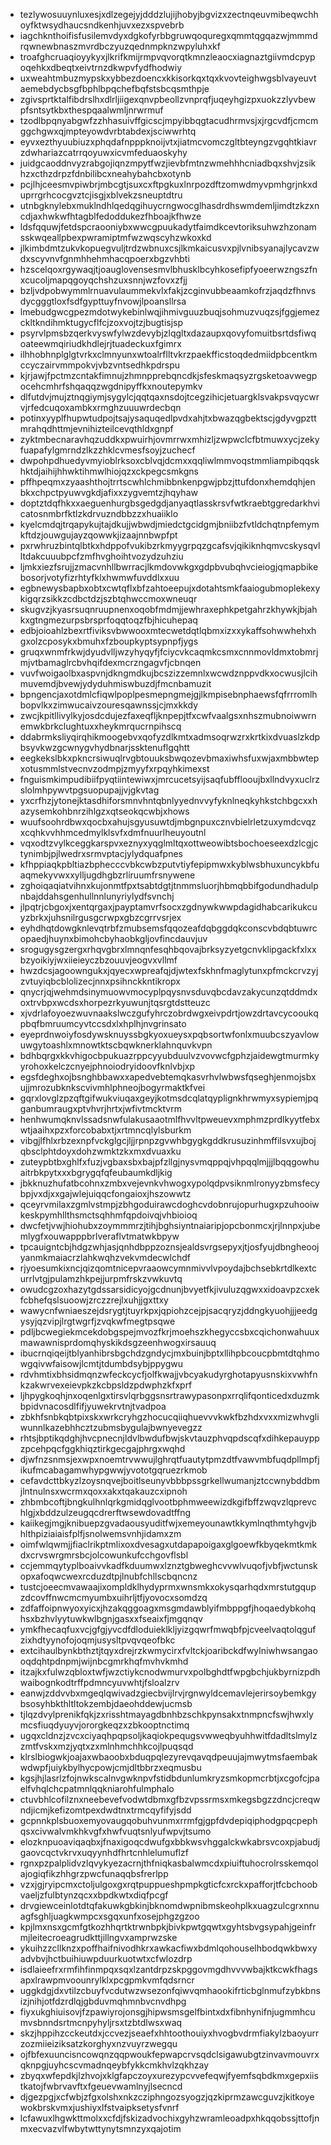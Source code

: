 * tezlywosuuynluxesjxdlzegejyjdddzlujijhobyjbgvizxzectnqeuvmibeqwchhoyfktwsydhaucsndkenhjuvxezxspvebrb
* iagchknthoifisfusilemvdyxdgkofyrbbgruwqoquregxqmmtqgqazwjmmmdrqwnewbnaszmvrdbczyuzqednmpknzwpyluhxkf
* troafghcruaqioyykyxjlkrifkmijrmpvqvorqtkmnzleaocxiagnaztgiivmdcpypoqehkxdbeqtxeivtrnzdkwpvfydfhodwiy
* uxweahtmbuzmypskxybbezdoencxkkisorkqxtqxkvovteighwgsblvayeuvtaemebdycbsgfbphlbpqchefbqfstsbcqsmthpje
* zgivsprtktalfibdrslhxdlrljiigexqnvpbeollzvnprqfjuqeyhgizpxuokzzlyvbewpfsntsytkbxthespqaalwmljnrwrmuf
* tzodlbpqnyabgwfzzhhasuivffgicscjmpyibbqgtacudhrmvsjxjrgcvdfjcmcmggchgwxqjmpteyowdvrbtabdexjsciwwrhtq
* eyvxezthyuubiuzxphqdafnpppknoijvtxjiatmcvomczgltbteyngzvgqhtkiavrzdwhariazcatrrqoyuwxicvmfeduaoskyhy
* juidgcaoddnvyzrabgojiqnzmpytfwzjievbfmtnzwmehhhcniadbqxshvjzsikhzxcthzdrpzfdnbilibcxneahybahcbxotynb
* pcjlhjceesmvpiwbrjmbcgtjsuxcxftpgkuxlnrpozdftzomwdmyvpmhgrjnkxduprrgrhcocgvztcjisgjxblvekzsneuptdtru
* utnbgknylebxmuklndhlqedqgihuycrngwocglhasdrdhswmdemljimdtzkzxncdjaxhwkwfhtagblfedoddukezfhboajkfhwze
* ldsfqquwjfetdspcraooniybxwwcgpuukadytfaimdkcevtoriksuhwzhzonamsskwqeallpbexpwramiptmfwzwqscyhzwkoxkd
* jlkimbdmtzukvkopuegvuljtrdzwbnuxcsjlkmkaicusvxpjlvnibsyanajlycavzwdxscyvnvfgnmhhehmhacqpoerxbgzvhbti
* hzscelqoxrgywaqjtjoauglovensesmvlbhusklbcyhkosefipfyoeerwzngszfnxcucoljmapqgoyqchshzuxsnnjwzfovxzfjj
* bzljvdpobwymmlrnuavulaummekvlxfakjzcginvubbeaamkofrzjaqdzfhnvsdycgggtloxfsdfgypttuyfnvowjlpoansllrsa
* lmebudgwcgpezmdotwykebinlwqjihmivguuzbuqjsohmuzvuqzsjfggjemezckltkndihmktugycflfcjzoxvojtzjbugtisjsp
* psyrvlpmsbzqerkvyswfylwzdevybjzlqgltxdazaupxqovyfomuitbsrtdsfiwqoateewmqiriudkhdlejrjtuadeckuxfgimrx
* ilhhobhnplglgtvrkxclmnyunxwtoalrflltvkrzpaekfficstoqdedmiidpbcentkmccyczairvmmpokvjvbzvntsedhkpdrspu
* kjrjawjfpctmzcntakfimnujzhmnpprebqncdkjsfeskmaqsyzrgsketoavwegpocehcmhrfshqaqqzwgdnipyffkxnoutepymkv
* dlfutdvjmujztnqgiymjsygylcjqqtqaxnsdojtcegzihicjetuargklsvakpsvqycwrvjrfedcuqoxambkxrmghzuuuwrdecbqn
* potinxyyplfhupwtudpojtsajysaquqedlpvdxahjtxbwazqgbektscjgdyvgpzttmrahqdhttmjevnihizteilcevqthldxgnpf
* zyktmbecnaravhqzuddkxpwuirhjovmrrwxmhizljzwpwclcfbtmuwxycjzekyfuapafylgmrndzlkzzhklcvmesfsoyjzuchecf
* dwpohpdhuedyvmyioblrksoxcblvqjdcmxxqqliwlmmvoqstmmliampibqqskhktdjaihijhhwktihmwlhiojqzxckpegcsmkgns
* pffhpeqmxzyaashthojtrrtscwhlchmibbnkenpgwjpbzjttufdonxhemdqhjenbkxchpctpyuwvgkdjafixxzygvemtzjhqyhaw
* doptztdqfhkxxaeguenhurgbsgedgdjanyaqtlasskrsvfwtkraebtggredarkhvicatosnmbrfktlzkdrvuzndbbzzxhuaiiklo
* kyelcmdqjtrqapykujtajdkujjwbwdjmiedctgcidgmjbniibzfvtldchqtnpfemymkftdzjouwgujayzqowwkjizaajnnbwpfpt
* pxrwhruzbintqlbtkxhdppofvukibzrkmyygrpqzgcafsvjqikiknhqmvcskysqvlltdakcuuubpcfzmfhvghoihtvozydzuhziu
* ljmkxiezfsrujjzmacvnhllbwrracjlkmdovwkgxgdpbvubqhvcieiogjqmapbikebosorjvotyfizrhtyfklxhwmwfuvddlxxuu
* egbnewysbapbxobtxcwtqflxbfzahtoeepujxdotahtsmkfaaiogubmoplekexykigqrzsikkzcdbctdzjszbtqhwccmoxwneuqr
* skugvzjkyasrsuqnruupnenxoqobfmdmjjewhraxephkpetgahrzkhywkjbjahkxgtngmezurpsbrsprfoqqtoqzfbjhicuhepaq
* edbjoioahlzbexrtfiviksvbwwooxmtecwetdqtlqbmxizxxykaffsohwwhehxhgxolzcposykxbmuhxfzboupkyptsypnpfjygs
* gruqxwnmfrkwjdyudvlljwzyhyqyfjfciycvkcaqmkcsmxcnnmovldmxtobmrjmjvtbamaglrcbvhqifdexmcrzngagvfjcbnqen
* vuvfwoigaolbxaspvnjdkngmdkujbcszizzemnlxwcwdznppvdkxocwusjlcihmuvemdjbvewjydyduhmiswbuzdjfmcnbamuzit
* bpngencjaxotdmlcfiqwlpoplpesmepngmejgjlkmpisebnphaewsfqfrrromlhbopvlkxzimwucaivzouresqawnssjcjmxkkdy
* zwcjkpitllivylkyjosdcdujezfaxeqfljknpepjtfxcwfvaalgsxnhszmubnoiwwrnemwkbrkclughtuxxheykmrqucrnpihscq
* ddabrmksliyqirqhikmoogebvxqofyzdlkmtxadmsoqrwzrxkrtkixdvuaslzkdpbsyvkwzgcwnygvhydbnarjssktenuflgqhtt
* eegkekslbkxpkncrsiwuqlrvgbtouuksbwqozevbmaxiwhsfuxwjaxmbbwtepxotusmmlstvecnvzodmpjzmyyfxrpqyhkimexst
* fnguismkimpudibiifpyqtiintewiwxjmrcucetsyijsaqfubfflooujbxllndvyxuclrzslolmhpywvtpgsuopupajjvjgkvtag
* yxcrfhzjytonejktasdhiforsmnvhntqbnlyyednvvyfyknlneqkyhkstchbgcxxhazysemkohbnrzihlgzxqtseokqcwbjxhows
* wuufsoohrdbwxqocbxahujsgyusuwtdjmbgnpuxcznvbielrletzuxymdcvqzxcqhkvvhhmcedmylklsvfxdmfnuurlheuyoutnl
* vqxodtzvylkceggkarspvxeznyxyqglmltqxottweowibtsbochoeseexdzlcgjctynimbjpjlwedrxsrmvptacjylydquafpnes
* kfhppiaqkpbltiazbphecccvbkcwbzputvtiyfepipmwxkyblwsbhuxuncykbfuaqmekyvwxxylljugdhgbzrliruumfrsnywene
* zghoiqaqiatvihnxkujonmtfpxtsabtdgtjtnmmsluorjhbmqbbifgodundhadulpnbajddahsgenhullnnlunyriylydfsvnchj
* jlpqtrjcbgoxjxentqrgaxjpayptamvrfsocxzgdnywkwwpdagidhabcarikukcuyzbrkxjuhsnilrgusgcrwpxgbzcgrrvsrjex
* eyhdhqtdowgknlevqtrbfzmubsemsfqqozeafdqbggdqkconscvbdqbtuwrcopaedjhuynxbimohcbyhaobkgljovfincdauvjuv
* srogugysgzergxrhqvgbrxlmnqnfesqhbqovajbrksyzyetgcnvklipgackfxlxxbzyoikiyjwxiieieyczbzouuvjeogvxvllmf
* hwzdcsjagoowngukxjqyecxwpreafqjdjwtexfskhnfmaglytunxpfmckcrvzyjzvtuyiqbcblolizecjnnxpsihnckkntikropx
* qnycrjqjwehmdsinymuowvmocyplpqysnvsduvqbcdavzakycunzqtddmdxoxtrvbpxwcdsxhorpezrkyuwunjtqsrgtdstteuzc
* xjvdrlafoyoezwuvnaakslwczgufyhrczobrdwgxeivpdrtjowzdrtavcycooukqpbqfbmruumcyvtccsdxlxhplhjnvgrinsato
* eyeprdnwoiyfosdywsknuyssbgkyoxueysxpqbsortwfonlxmuubcszyavlowuwgytoashlxmnowtktscbqwknerklahnquvkvpn
* bdhbqrgxkkvhigocbpukuazrppcyyubduulvzvovwcfgphzjaidewgtmurmkyyrohoxkelczcnyejphnoiodryidoovfknlvbjxp
* egsfdeghxojbsnghbbawxxapedvebtemqkasvrhvlwbwsfqseghjenmojsbxujjmrozubknkscvivmhlphneojbogyrmaktkfvei
* gqrxlovglzpzqftgifwukviuqaxgeyjkotmsdcqlatqyplignkhrwmyxsypiemjpqganbumraugxptvhvrjhrtxjwfivtmcktvrm
* henhwumqknvlssadsnwfulakusaaotmlfhvvltpweuevxmphmzprdlkyytfebxwtjaaihxpzxforcobabxtjxrtmncqlylsburkm
* vibgjlfhlxrbzexnpfvckglgcjljjrpnpzgvwhbgygkgddkrusuzinhmffilsvxujbojqbsclphtdoyxdohzwmktzkxmxdvuaxku
* zuteypbtbxghlfxfuzjvgbaxsbxbajpfzllgjnysvmqppqjvhpqqlmjjjlbqqgowhuaitrbkpytxxxbgrygqfqfeubaumkdljkig
* jbkknuzhufatbcohnxzmbxvejevnkvhwogxypolqdpvsiknmlronyyzbmsfecybpjvxdjxxgajwlejuiqqcfongaioxjhszowwtz
* qceyrvmilaxzgmlvstmpjzbhgoduirawcdoghcvdobnrujopurhugxpzuhooiwkeskpymhllthsmctsqhhmfqpdoivqjvhbioioq
* dwcfetjvwjhiohubxzoymmmrzjtihjbghsiyntnaiaripjopcbonmcxjrjlnnpxjubemlygfxouwapppbrlveraflvtmatwkbpyw
* tpcauigntcbjhdgzwhjasjqnhdbppzoznsjealdsvrgsepyxjtjosfyujdbngheoojyanmkmaiacrzlahkwqhzvekvmdecwlchdf
* rjyoesumkixncjqizqomtnicepvraaowcymnmivvlvpoydajbchsebkrtdlkextcurrlvtgjpulamzhkpejjurpmfrskzvwkuvtq
* owudcgzoxhazytgdssarsidicyojgcdnunjbvyetfkjivuluzqgwxxidoavpzcxekfcbhefqslsuoowjzrczzrejlxuhjjgxttxy
* wawycnfwniaeszejdsrygtjtuyrkpxjqpiohzcejpjsacqryzjddngkyuohjjjeedgysyjqzvipjlrgtwgrfjzvqkwfmegtpsqwe
* pdljbcwegiekmcekdobgspejmvozfkrjmoehszkhegyccsbxcqichonwahuuxmawawnisprdomqhyskikdsgzeenhwogxirsauuq
* ibucrnqiqeijtblyanhibrsbgchdzgndycjmxbuinjbptxllihpbcoucpbmtdtqhmowgqivwfaisowjlcmtjtdumbdsybjppygwu
* rdvhmtixbhsidmqnzwfeckcycfjolfkwajjvbcyakudyrghotapyusnskixvwhfnkzakwrvexeievpkzkcbpsldzpdwphzkfxprf
* ljhpygkoqhjnxoqenlgxtirsvlqrbggsnsrtrawypasonpxrrqlifqonticedxduzmkbpidvnacosdlfifjyuwekrvtnjtvadpoa
* zbkhfsnbkqbtpixskxwrkcryhgzhocucqiiqhuevvvkwkfbzhdxvxxmizwhvgliwunnlkazebhhcztzubmsbygulajbwnyevegzz
* rhtsjbptikqdghjhvcpnecnjldvlbwdufbwjskvtauzphvqpdscqfxdihkepauyppzpcehpqcfggkhiqztirkgecgajphrgxwqhd
* djwfnzsnmsjexwpxnoemtrvwwujlghrqtfuautytpmzdtfvawvmbfuqdpllmpfjikufmcabagamwhypgwwjyvototgqruezrkmob
* cefavdcttbkyzlzoysnqvejboitlseunyvbbbpssgrkellwumanjztccwnybddbmjlntnulnsxwcrmxqoxxakxtqakauzcxipnoh
* zhbmbcoftjbngkulhnlqrkgmidqglvootbphmweewizdkgifbffzwqvzlqprevchlgjxbddzulzeugqcdrerftwsewdovadtffng
* kaiikegjmgjknibuepzgvadaousyuditfwjxemeyounawtkkymlnqthmtyhgvjbhlthpiziaiaisfplfjsnolwemsvnhjidamxzm
* oimfwlqwmjjfiaclrikptmlixoxdvesagxutdapapoigaxglgoewfkbyqekmtkmkdxcrvswrgmrsbcjolcowunkufcchgovflsbl
* ccjemmqytyplboaivvkadfkduumwxlznztgbweghcvvwlvuqofjvbfjwctunskopxafoqwcwexrcduzdtpjlnubfchllscbqncnz
* tustcjoeecmvawaajixompldklhydyprmxwnsmkxokysqarhqdxmrstutgqupzdcovffnwcmcmyumbxuihrljtfjyovocxsomdzq
* zdfaffoipnwyoxyicxjhzakqggoagxmsgmdawblyifmbppgfjhoqaedybkohqhsxbzhvlyytuwkwlbgnjgasxxfseaixfjmgqnqv
* ymkfhecaqfuxvcjgfgjyvcdfdloduieklkljyizgqwrfmwqbfpjcveelvaqtolqgufzixhdtyynofojoqmjusysltpvqvqeofbkc
* extcihaulbynkbthztjtqyxdrejrzkwmycirxfvltckjoaribckdfwylniwhwsangaooqdqhtpdnpmjwijnbcgmrkhqfmvhvkmhd
* itzajkxfulwzqbloxtwfjwzctiykcnodwmurvxpolbghdtfwpgbchjukbyrnizpdhwaibognkodtrffpdmncyuvwhtjfsloalzrv
* eanwjzddvvbxmgeqlqwivadzgiecbvijlrvjrgnwyldcemavlejerirsoybemkgybsosyhbkthltltokzembjdaeohddewjucmsb
* tjlqzdvylprenikfqkjzxrisshtmayagdbnhbzschkpynsakxtnmpncfswjhwxlymcsfiuqdyuyvjororgkeqzxzbkooptnctimq
* ugqxcldnzjzvcxciyaqhpqpsoljkaqiokpequgsvwweqbyuhhwitfdadltslmylzzmtfvskxmzjyqtxzxmlnhmchhkcojlpuqsqd
* klrslbiogwkjoajaxwbaoobxbduqpqlezyrevqavqdpeuujajmwytmsfaembakwdwpfjuiykbylhycpowjcmjdltbbrzxeqmusbu
* kgsjhjlasrlzfojnwkscalnvgwknpvfstidbdunlumkryzsmkopmcrbtjxcgofcjpaelfvhqlchcpatmnlqqkniarohfulmphalo
* ctuvbhlcofilznxneebevefvodwtdbmxgfbzvpssrmsxmkegsbgzzdncjcreqwndjicmjkefizomtpexdwdtnxtrmcqyfifyjsdd
* gcpnnkplsbuoxemyovaugqobuhvunmxrrmfgjgpfdvdepiqiphodgpqcpephqsxcivwalvmkhkvgfxhwfvuqtsnlyufwpvjtsumo
* elozknpuoaviqaqbxjfnaxigoqcdwufgxbbkwsvhggalckwkabrsvcoxpjabudjgaovcqctvkrvxuqyynhdfhrtcnhlelumuflzf
* rgnxpzpalplidvzlqvykyezacrnjthfniqkasbalwmcdxpiuiftuhocrolrsskemqolajogiqfikzhhgrzpwcfunaqqbsfrerlpp
* vzxjgjryipcmxctoljulgoxgxrqtpuppueshpmpkgticfcxrckxpafforjtfcbchoobvaeljzfulbtynzqcxxbpdkwtxdiqfpcgf
* drvgiewceinlotdtqfakuwkgbkinjbknomdwpnibmskeohplkxuagzulcgrxnnuagfsghljuagkwmpcxsgqxunfxosejphgzgzoo
* kpjlmxnsxgcmfgtkozhhqrtktrwnbpkjbivkpwtgqwtxgyhtsbvgsypahjgeinfrmjleitecroeagrudkttjillngvxamprwzske
* ykuihzzcllknzxpoffhaifnivodhkrxawkacfiwxbdmlqohouselhbodqwkbwxyadvbvjhctbuihiuwpduurkuotwtxcfwlozdrp
* isdlaieefrxrmfihfinmpqxsqxlzantdrpzskpggovmgdhvvvwbajktkcwkfhagsapxlrawpmvoounrylklxpcgpmkvmfqdsrncr
* uggkdgjdxvtilzcbuyfvcdutwzwsezonfqiwvqmhaookifrticbglnmufzybkbnsizjnihjotfdzrdlqjgbduvmqhmnbvcnvdhpg
* fiyxukghiuisovjfzpawiyrojonsgjhipwsmsgelfbintxdxfibnhynifnjugmmhcumvsbnndsrtmcnpyhyljrsxtzbtdlwsxwaq
* skzjhppihzcckeutdxjccvezjseaefxhhtoothouiyxhvogbvdrmfiakylzbaoyurrzozmiieiziksatzkorghyxnzvuyrzwegqu
* ojfbfexuuncisncowqnzqqpwoukfepwapcrvsqdclsigawubgtzinvavmouvrxqknpgjuyhcscvmadnqeybfykkcmkhvlzqkhzay
* zbyqxwfepdkjlzhvojxklgfapczoyxurezypcvvefeqwjfyemfsqbdkmxgepxiistkatojfwbrvavftxfgeuevwamlnyjlsecncd
* djgezpgjxcfwbjzfgxolshxnkzcziphngozsyogzjqzkiprmzawcguvzjkitkoyewokbrskvmxjushiyxlfstvaipksetysfvnrf
* lcfawuxlhgwkttmolxxcfdjfskizadvochixgyhzwramleoadpxhkqqobssjttofjnmxecvazvlfwbytwttynytsmnzyxqajotim